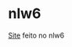 # nlw6
<a href="https://pedroalbuquerque00.github.io/nlw6/index.html" target="_blank">Site</a> feito no nlw6